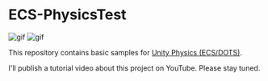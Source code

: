 # ECS-PhysicsTest

![gif](https://github.com/keijiro/ECS-PhysicsTest/assets/343936/c9dc6624-c355-4fb6-b96d-446d3245db01)
![gif](https://github.com/keijiro/ECS-PhysicsTest/assets/343936/fded3a5c-7ad9-4ff0-ba20-59c196973ca5)

This repository contains basic samples for [Unity Physics (ECS/DOTS)](https://docs.unity3d.com/Packages/com.unity.physics@latest).

I'll publish a tutorial video about this project on YouTube. Please stay tuned.
